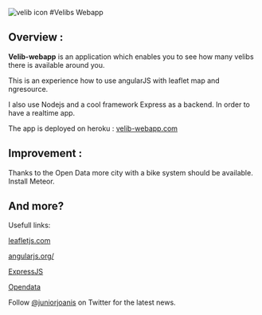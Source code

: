![velib icon](http://en.velib.paris.fr/var/paris/storage/images/paris/logo/29213-1-fre-FR/Logo.png)
#Velibs Webapp

## Overview :

**Velib-webapp** is an application which enables you to see how many velibs there is available around you.
	
This is an experience how to use angularJS with leaflet map and ngresource.

I also use Nodejs and a cool framework Express as a backend. In order to have a realtime app.

The app is deployed on heroku : [velib-webapp.com](http://stormy-anchorage-2795.herokuapp.com/)


## Improvement :

Thanks to the Open Data more city with a bike system should be available.
Install Meteor.

## And more?
Usefull links:

[leafletjs.com](http://leafletjs.com/)

[angularjs.org/](http://angularjs.org)

[ExpressJS](http://expressjs.com/)

[Opendata](https://developer.jcdecaux.com/#/home)

Follow [@juniorjoanis](http://twitter.com/juniorjoanis) on Twitter for the latest news.

